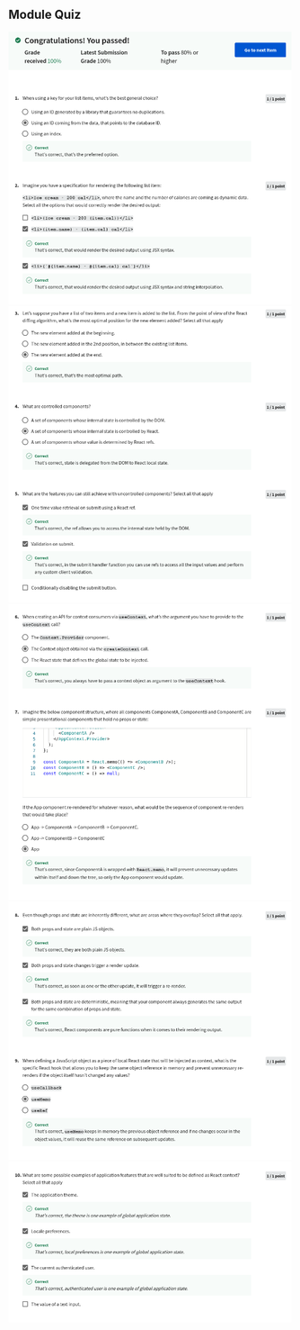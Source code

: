 ## Module Quiz

![](/C6-Advanced-React/week1/module-quiz-components/ss1.png)
![](/C6-Advanced-React/week1/module-quiz-components/ss2.png)
![](/C6-Advanced-React/week1/module-quiz-components/ss3.png)
![](/C6-Advanced-React/week1/module-quiz-components/ss4.png)
![](/C6-Advanced-React/week1/module-quiz-components/ss5.png)